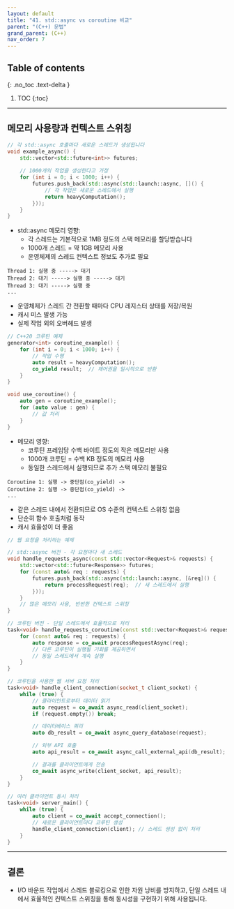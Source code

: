 ```yaml
---
layout: default
title: "41. std::async vs coroutine 비교"
parent: "(C++) 문법"
grand_parent: (C++)
nav_order: 7
---
```


## Table of contents
{: .no_toc .text-delta }

1. TOC
{:toc}

---

## 메모리 사용량과 컨텍스트 스위칭

```cpp
// 각 std::async 호출마다 새로운 스레드가 생성됩니다
void example_async() {
    std::vector<std::future<int>> futures;
    
    // 1000개의 작업을 생성한다고 가정
    for (int i = 0; i < 1000; i++) {
        futures.push_back(std::async(std::launch::async, []() {
            // 각 작업은 새로운 스레드에서 실행
            return heavyComputation();
        }));
    }
}
```

* std::async 메모리 영향:
    * 각 스레드는 기본적으로 1MB 정도의 스택 메모리를 할당받습니다
    * 1000개 스레드 = 약 1GB 메모리 사용
    * 운영체제의 스레드 컨텍스트 정보도 추가로 필요

```
Thread 1: 실행 중 -----> 대기
Thread 2: 대기 -----> 실행 중 -----> 대기
Thread 3: 대기 -----> 실행 중
...
```

* 운영체제가 스레드 간 전환할 때마다 CPU 레지스터 상태를 저장/복원
* 캐시 미스 발생 가능
* 실제 작업 외의 오버헤드 발생

```cpp
// C++20 코루틴 예제
generator<int> coroutine_example() {
    for (int i = 0; i < 1000; i++) {
        // 작업 수행
        auto result = heavyComputation();
        co_yield result;  // 제어권을 일시적으로 반환
    }
}

void use_coroutine() {
    auto gen = coroutine_example();
    for (auto value : gen) {
        // 값 처리
    }
}
```

* 메모리 영향:
    * 코루틴 프레임당 수백 바이트 정도의 작은 메모리만 사용
    * 1000개 코루틴 = 수백 KB 정도의 메모리 사용
    * 동일한 스레드에서 실행되므로 추가 스택 메모리 불필요

```
Coroutine 1: 실행 -> 중단점(co_yield) -> 
Coroutine 2: 실행 -> 중단점(co_yield) ->
...
```

* 같은 스레드 내에서 전환되므로 OS 수준의 컨텍스트 스위칭 없음
* 단순히 함수 호출처럼 동작
* 캐시 효율성이 더 좋음

```cpp
// 웹 요청을 처리하는 예제

// std::async 버전 - 각 요청마다 새 스레드
void handle_requests_async(const std::vector<Request>& requests) {
    std::vector<std::future<Response>> futures;
    for (const auto& req : requests) {
        futures.push_back(std::async(std::launch::async, [&req]() {
            return processRequest(req);  // 새 스레드에서 실행
        }));
    }
    // 많은 메모리 사용, 빈번한 컨텍스트 스위칭
}

// 코루틴 버전 - 단일 스레드에서 효율적으로 처리
task<void> handle_requests_coroutine(const std::vector<Request>& requests) {
    for (const auto& req : requests) {
        auto response = co_await processRequestAsync(req);
        // 다른 코루틴이 실행될 기회를 제공하면서
        // 동일 스레드에서 계속 실행
    }
}
```

```cpp
// 코루틴을 사용한 웹 서버 요청 처리
task<void> handle_client_connection(socket_t client_socket) {
    while (true) {
        // 클라이언트로부터 데이터 읽기
        auto request = co_await async_read(client_socket);
        if (request.empty()) break;

        // 데이터베이스 쿼리
        auto db_result = co_await async_query_database(request);

        // 외부 API 호출
        auto api_result = co_await async_call_external_api(db_result);

        // 결과를 클라이언트에게 전송
        co_await async_write(client_socket, api_result);
    }
}

// 여러 클라이언트 동시 처리
task<void> server_main() {
    while (true) {
        auto client = co_await accept_connection();
        // 새로운 클라이언트마다 코루틴 생성
        handle_client_connection(client); // 스레드 생성 없이 처리
    }
}
```

---

## 결론

* I/O 바운드 작업에서 스레드 블로킹으로 인한 자원 낭비를 방지하고, 단일 스레드 내에서 효율적인 컨텍스트 스위칭을 통해 동시성을 구현하기 위해 사용됩니다.